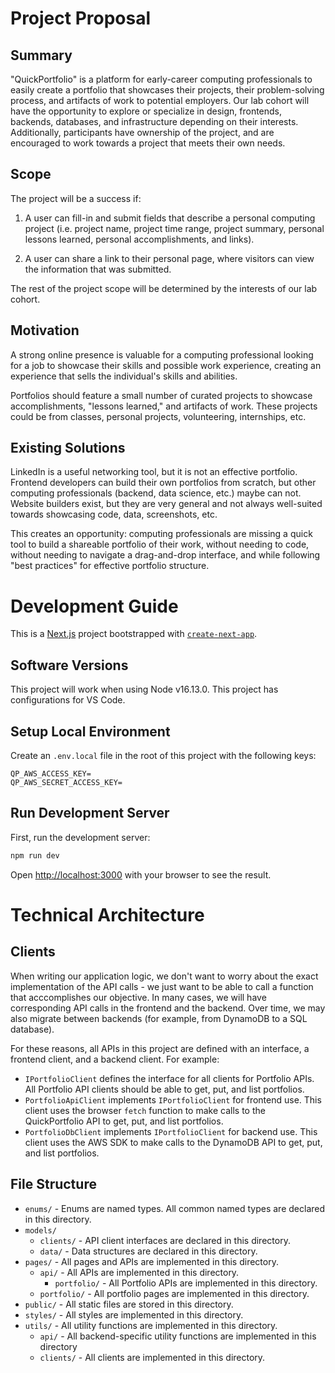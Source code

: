# Project Proposal

## Summary

"QuickPortfolio" is a platform for early-career computing professionals to easily create a portfolio that showcases their projects, their problem-solving process, and artifacts of work to potential employers. Our lab cohort will have the opportunity to explore or specialize in design, frontends, backends, databases, and infrastructure depending on their interests. Additionally, participants have ownership of the project, and are encouraged to work towards a project that meets their own needs.

## Scope

The project will be a success if:

1. A user can fill-in and submit fields that describe a personal computing project (i.e. project name, project time range, project summary, personal lessons learned, personal accomplishments, and links).

2. A user can share a link to their personal page, where visitors can view the information that was submitted.

The rest of the project scope will be determined by the interests of our lab cohort.

## Motivation

A strong online presence is valuable for a computing professional looking for a job to showcase their skills and possible work experience, creating an experience that sells the individual's skills and abilities.

Portfolios should feature a small number of curated projects to showcase accomplishments, "lessons learned," and artifacts of work. These projects could be from classes, personal projects, volunteering, internships, etc.

## Existing Solutions

LinkedIn is a useful networking tool, but it is not an effective portfolio. Frontend developers can build their own portfolios from scratch, but other computing professionals (backend, data science, etc.) maybe can not. Website builders exist, but they are very general and not always well-suited towards showcasing code, data, screenshots, etc.

This creates an opportunity: computing professionals are missing a quick tool to build a shareable portfolio of their work, without needing to code, without needing to navigate a drag-and-drop interface, and while following "best practices" for effective portfolio structure.

# Development Guide

This is a [Next.js](https://nextjs.org/) project bootstrapped with [`create-next-app`](https://github.com/vercel/next.js/tree/canary/packages/create-next-app).

## Software Versions

This project will work when using Node v16.13.0. This project has configurations for VS Code.

## Setup Local Environment

Create an `.env.local` file in the root of this project with the following keys:

```
QP_AWS_ACCESS_KEY=
QP_AWS_SECRET_ACCESS_KEY=
```

## Run Development Server

First, run the development server:

```bash
npm run dev
```

Open [http://localhost:3000](http://localhost:3000) with your browser to see the result.

# Technical Architecture

## Clients

When writing our application logic, we don't want to worry about the exact implementation of the API calls - we just want to be able to call a function that acccomplishes our objective. In many cases, we will have corresponding API calls in the frontend and the backend. Over time, we may also migrate between backends (for example, from DynamoDB to a SQL database).

For these reasons, all APIs in this project are defined with an interface, a frontend client, and a backend client. For example:

- `IPortfolioClient` defines the interface for all clients for Portfolio APIs. All Portfolio API clients should be able to get, put, and list portfolios.
- `PortfolioApiClient` implements `IPortfolioClient` for frontend use. This client uses the browser `fetch` function to make calls to the QuickPortfolio API to get, put, and list portfolios.
- `PortfolioDbClient` implements `IPortfolioClient` for backend use. This client uses the AWS SDK to make calls to the DynamoDB API to get, put, and list portfolios.

## File Structure

- `enums/` - Enums are named types. All common named types are declared in this directory.
- `models/`
  - `clients/` - API client interfaces are declared in this directory.
  - `data/` - Data structures are declared in this directory.
- `pages/` - All pages and APIs are implemented in this directory.
  - `api/` - All APIs are implemented in this directory.
    - `portfolio/` - All Portfolio APIs are implemented in this directory.
  - `portfolio/` - All portfolio pages are implemented in this directory.
- `public/` - All static files are stored in this directory.
- `styles/` - All styles are implemented in this directory.
- `utils/` - All utility functions are implemented in this directory.
  - `api/` - All backend-specific utility functions are implemented in this directory
  - `clients/` - All clients are implemented in this directory.
